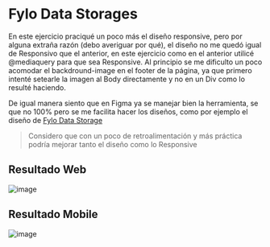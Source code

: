 # Fylo Data Storages
En este ejercicio praciqué un poco más el diseño responsive, pero por alguna extraña razón (debo averiguar por qué), el diseño no me quedó igual de Responsivo que el anterior,
en este ejercicio como en el anterior utilicé @mediaquery para que sea Responsive. 
Al principio se me dificulto un poco acomodar el backdround-image en el footer de la página, ya que primero intenté setearle la imagen al Body directamente y no en un Div como lo resulté haciendo.

De igual manera siento que en Figma ya se manejar bien la herramienta, se que no 100% pero se me facilita hacer los diseños, como por ejemplo el diseño de 
[Fylo Data Storage](https://www.figma.com/file/w5btuPtYe8AWQt8HVJR4jh/Workouts?node-id=73:2)

> Considero que con un poco de retroalimentación y más práctica podría mejorar tanto el diseño como lo Responsive

## Resultado Web
![image](https://user-images.githubusercontent.com/90514403/137401306-1bd77e1f-a223-4eeb-a78a-4b1ac02c4b08.png)


## Resultado Mobile 

![image](https://user-images.githubusercontent.com/90514403/137401343-9a24b0ef-cd1e-4b0f-a09b-5d4831eddceb.png)
